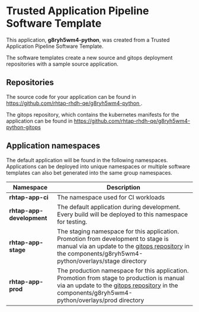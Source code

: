 # Trusted Application Pipeline Software Template

This application, **g8ryh5wm4-python**, was created from a Trusted Application Pipeline Software Template.

The software templates create a new source and gitops deployment repositories with a sample source application. 

## Repositories

The source code for your application can be found in [https://github.com/rhtap-rhdh-qe/g8ryh5wm4-python ](https://github.com/rhtap-rhdh-qe/g8ryh5wm4-python ).
 
The gitops repository, which contains the kubernetes manifests for the application can be found in 
[https://github.com/rhtap-rhdh-qe/g8ryh5wm4-python-gitops ](https://github.com/rhtap-rhdh-qe/g8ryh5wm4-python-gitops ) 

## Application namespaces 

The default application will be found in the following namespaces. Applications can be deployed into unique namespaces or multiple software templates can also bet generated into the same group namespaces.  

|  Namespace   |  Description   |  
| -------- | -------- |
| **rhtap-app-ci** | The namespace used for CI workloads |
| **rhtap-app-development** | The default application during development. Every build will be deployed to this namespace for testing. |
| **rhtap-app-stage** | The staging namespace for this application. Promotion from development to stage is manual via an update to the [gitops repository](https://github.com/rhtap-rhdh-qe/g8ryh5wm4-python-gitops ) in the components/g8ryh5wm4-python/overlays/stage directory |
| **rhtap-app-prod** | The production namespace for this application. Promotion from stage to production is manual via an update to the [gitops repository](https://github.com/rhtap-rhdh-qe/g8ryh5wm4-python-gitops ) in the components/g8ryh5wm4-python/overlays/prod directory |